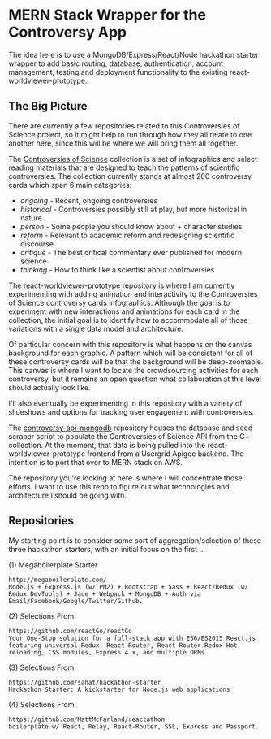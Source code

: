 # MERN Stack Wrapper for the Controversy App

The idea here is to use a MongoDB/Express/React/Node hackathon starter wrapper to add basic routing, database, authentication, account management, testing and deployment functionality to the existing react-worldviewer-prototype.

## The Big Picture

There are currently a few repositories related to this Controversies of Science project, so it might help to run through how they all relate to one another here, since this will be where we will bring them all together.

The [Controversies of Science](https://plus.google.com/collection/Yhn4Y) collection is a set of infographics and select reading materials that are designed to teach the patterns of scientific controversies.  The collection currently stands at almost 200 controversy cards which span 6 main categories:

- *ongoing* - Recent, ongoing controversies
- *historical* - Controversies possibly still at play, but more historical in nature
- *person* - Some people you should know about + character studies
- *reform* - Relevant to academic reform and redesigning scientific discourse
- *critique* - The best critical commentary ever published for modern science
- *thinking* - How to think like a scientist about controversies

The [react-worldviewer-prototype](https://github.com/worldviewer/react-worldviewer-prototype) repository is where I am currently experimenting with adding animation and interactivity to the Controversies of Science controversy cards infographics.  Although the goal is to experiment with new interactions and animations for each card in the collection, the initial goal is to identify how to accommodate all of those variations with a single data model and architecture.

Of particular concern with this repository is what happens on the canvas background for each graphic.  A pattern which will be consistent for all of these controversy cards will be that the background will be deep-zoomable.  This canvas is where I want to locate the crowdsourcing activities for each controversy, but it remains an open question what collaboration at this level should actually look like.

I'll also eventually be experimenting in this repository with a variety of slideshows and options for tracking user engagement with controversies.

The [controversy-api-mongodb](https://github.com/worldviewer/controversy-api-mongodb) repository houses the database and seed scraper script to populate the Controversies of Science API from the G+ collection.  At the moment, that data is being pulled into the react-worldviewer-prototype frontend from a Usergrid Apigee backend.  The intention is to port that over to MERN stack on AWS.

The repository you're looking at here is where I will concentrate those efforts.  I want to use this repo to figure out what technologies and architecture I should be going with.

## Repositories

My starting point is to consider some sort of aggregation/selection of these three hackathon starters, with an initial focus on the first ...

(1) Megaboilerplate Starter

    http://megaboilerplate.com/
    Node.js + Express.js (w/ PM2) + Bootstrap + Sass + React/Redux (w/ Redux DevTools) + Jade + Webpack + MongoDB + Auth via Email/Facebook/Google/Twitter/Github.

(2) Selections From

    https://github.com/reactGo/reactGo
    Your One-Stop solution for a full-stack app with ES6/ES2015 React.js featuring universal Redux, React Router, React Router Redux Hot reloading, CSS modules, Express 4.x, and multiple ORMs.

(3) Selections From

    https://github.com/sahat/hackathon-starter
    Hackathon Starter: A kickstarter for Node.js web applications

(4) Selections From

    https://github.com/MattMcFarland/reactathon
    boilerplate w/ React, Relay, React-Router, SSL, Express and Passport.
